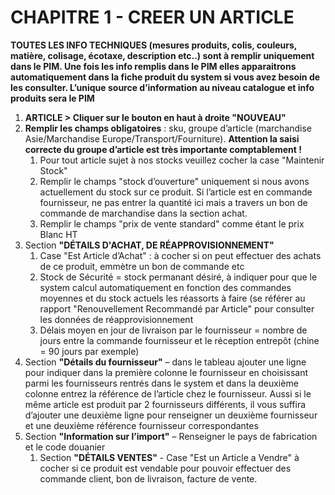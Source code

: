# CHAPITRE 1 - CREER UN ARTICLE

**TOUTES LES INFO TECHNIQUES (mesures produits, colis, couleurs, matière, colisage, écotaxe, description etc..) sont à remplir uniquement dans le PIM. Une fois les info remplis dans le PIM elles apparaitrons automatiquement dans la fiche produit du system si vous avez besoin de les consulter. L’unique source d’information au niveau catalogue et info produits sera le PIM**

1. **ARTICLE > Cliquer sur le bouton en haut à droite "NOUVEAU"**
2. **Remplir les champs obligatoires** : sku, groupe d’article (marchandise Asie/Marchandise Europe/Transport/Fourniture). **Attention la saisi correcte du groupe d’article est très importante comptablement !**
    1. Pour tout article sujet à nos stocks veuillez cocher la case "Maintenir Stock"
    2. Remplir le champs "stock d’ouverture" uniquement si nous avons actuellement du stock sur ce produit. Si l’article est en commande fournisseur, ne pas entrer la quantité ici mais a travers un bon de commande de marchandise dans la section achat.
    3. Remplir le champs "prix de vente standard" comme étant le prix Blanc HT 
3.	Section **"DÉTAILS D'ACHAT, DE RÉAPPROVISIONNEMENT"**
    1. Case "Est Article d’Achat" : à cocher si on peut effectuer des achats de ce produit, emmètre un bon de commande etc 
    2. Stock de Sécurité = stock permanant désiré, à indiquer pour que le system calcul automatiquement en fonction des commandes moyennes et du stock actuels les réassorts à faire (se référer au rapport "Renouvellement Recommandé par Article" pour consulter les données de réapprovisionnement
    3. Délais moyen en jour de livraison par le fournisseur = nombre de jours entre la commande fournisseur et le réception entrepôt (chine = 90 jours par exemple)
4.	Section **"Détails du fournisseur"** – dans le tableau ajouter une ligne pour indiquer dans la première colonne le fournisseur en choisissant parmi les fournisseurs rentrés dans le system et dans la deuxième colonne entrez la référence de l’article chez le fournisseur. Aussi si le même article est produit par 2 fournisseurs différents, il vous suffira d’ajouter une deuxième ligne pour renseigner un deuxième fournisseur et une deuxième référence fournisseur correspondantes
5.	Section **"Information sur l’import"** – Renseigner le pays de fabrication et le code douanier
    1. Section **"DÉTAILS VENTES"** - Case "Est un Article a Vendre" à cocher si ce produit est vendable pour pouvoir effectuer des commande client, bon de livraison, facture de vente.
